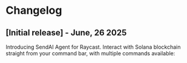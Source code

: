# Changelog

## [Initial release] - June, 26 2025

Introducing SendAI Agent for Raycast. Interact with Solana blockchain straight from your command bar, with multiple commands available:
